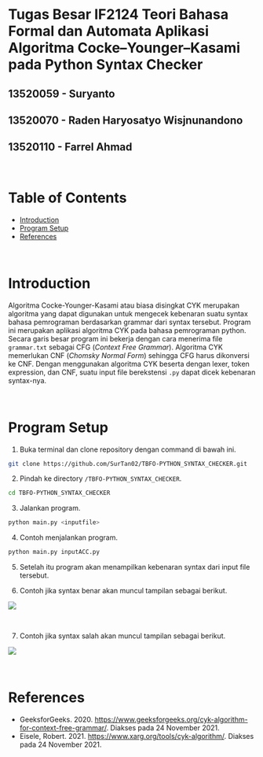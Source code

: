 # Tugas Besar IF2124 Teori Bahasa Formal dan Automata Aplikasi Algoritma Cocke–Younger–Kasami pada Python Syntax Checker

## 13520059 - Suryanto
## 13520070 - Raden Haryosatyo Wisjnunandono
## 13520110 - Farrel Ahmad

<br>

# Table of Contents
- [Introduction](#intro)
- [Program Setup](#setup)
- [References](#ref)


<br>

# Introduction <a name = "intro"></a>
Algoritma Cocke-Younger-Kasami atau biasa disingkat CYK merupakan algoritma yang dapat digunakan untuk mengecek kebenaran suatu syntax bahasa pemrograman berdasarkan grammar dari syntax tersebut. Program ini merupakan aplikasi algoritma CYK pada bahasa pemrograman python. Secara garis besar program ini bekerja dengan cara menerima file `grammar.txt` sebagai CFG (*Context Free Grammar*). Algoritma CYK memerlukan CNF (*Chomsky Normal Form*) sehingga CFG harus dikonversi ke CNF. Dengan menggunakan algoritma CYK beserta dengan lexer, token expression, dan CNF, suatu input file berekstensi `.py` dapat dicek kebenaran syntax-nya.

<br>

# Program Setup <a name = "setup"></a>
1. Buka terminal dan clone repository dengan command di bawah ini.
```sh
git clone https://github.com/SurTan02/TBFO-PYTHON_SYNTAX_CHECKER.git
```

2. Pindah ke directory `/TBFO-PYTHON_SYNTAX_CHECKER`.
```sh
cd TBFO-PYTHON_SYNTAX_CHECKER
```

3. Jalankan program.
```sh
python main.py <inputfile>
```

4. Contoh menjalankan program.
```sh
python main.py inputACC.py
```

5. Setelah itu program akan menampilkan kebenaran syntax dari input file tersebut.

6. Contoh jika syntax benar akan muncul tampilan sebagai berikut.

![](https://i.ibb.co/JnsmDdT/benar.png)

<br>

7. Contoh jika syntax salah akan muncul tampilan sebagai berikut.

![](https://i.ibb.co/s9Mf39D/salah.png)

<br>

# References <a name = "ref"></a>
- GeeksforGeeks. 2020. https://www.geeksforgeeks.org/cyk-algorithm-for-context-free-grammar/. Diakses pada 24 November 2021.
- Eisele, Robert. 2021. https://www.xarg.org/tools/cyk-algorithm/. Diakses pada 24 November 2021.